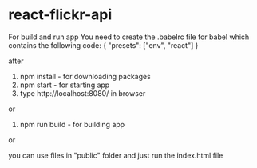 # react-flickr-api

For build and run app You need to create the .babelrc file for babel which contains the following code:
{
  "presets": ["env", "react"]
}

after

1. npm install - for downloading packages
2. npm start - for starting app
3. type http://localhost:8080/ in browser

or

1. npm run build - for building app

or

you can use files in "public" folder and just run the index.html file
